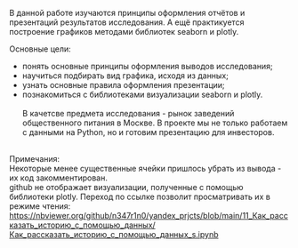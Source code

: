 В данной работе изучаются принципы оформления отчётов и презентаций результатов исследования. А ещё практикуется построение графиков методами библиотек seaborn и plotly.

Основные цели:

- понять основные принципы оформления выводов исследования;
- научиться подбирать вид графика, исходя из данных;
- узнать основные правила оформления презентации;
- познакомиться с библиотеками визуализации seaborn и plotly.
<br><br>
В качетсве предмета исследования - рынок заведений общественного питания в Москве. В проекте мы не только работаем с данными на Python, но и готовим презентацию для инвесторов.
 <br> <br>
 
Примечания: <br>
  Некоторые менее существенные ячейки пришлось убрать из вывода - их код закомментирован.  <br>
  github не отображает визуализации, полученные с помощью библиотеки plotly. Переход по ссылке позволит просматривать их в режиме чтения: <br> https://nbviewer.org/github/n347r1n0/yandex_prjcts/blob/main/11_Как_рассказать_историю_с_помощью_данных/Как_рассказать_историю_с_помощью_данных_s.ipynb
